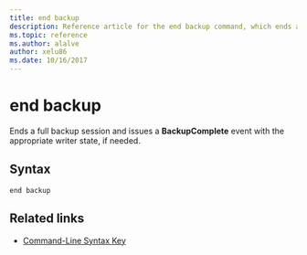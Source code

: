 ```yaml
---
title: end backup
description: Reference article for the end backup command, which ends a full backup session and issues a **BackupComplete** event with the appropriate writer state, if needed.
ms.topic: reference
ms.author: alalve
author: xelu86
ms.date: 10/16/2017
---
```



# end backup

Ends a full backup session and issues a **BackupComplete** event with the appropriate writer state, if needed.

## Syntax

```
end backup
```

## Related links

- [Command-Line Syntax Key](command-line-syntax-key.md)
